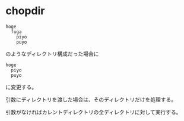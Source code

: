 # chopdir

```
hoge
  fuga
    piyo
    puyo
```

のようなディレクトリ構成だった場合に

```
hoge
  piyo
  puyo
```

に変更する。

引数にディレクトリを渡した場合は、そのディレクトリだけを処理する。

引数がなければカレントディレクトリの全ディレクトリに対して実行する。

